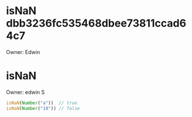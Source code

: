 # isNaN dbb3236fc535468dbee73811ccad64c7

Owner: Edwin

# isNaN

Owner: edwin S

```jsx
isNaN(Number("a"))  // true
isNaN(Number("10")) // false
```